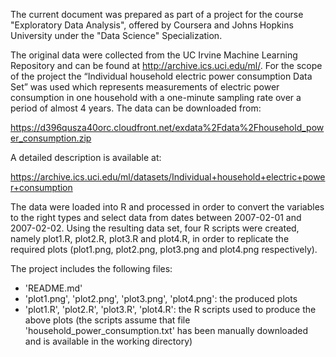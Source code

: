The current document was prepared as part of a project for the course "Exploratory Data Analysis", offered by Coursera and Johns Hopkins University under the "Data Science" Specialization.

The original data were collected from the UC Irvine Machine Learning Repository and can be found at http://archive.ics.uci.edu/ml/. For the scope of the project the “Individual household electric power consumption Data Set” was used which represents measurements of electric power consumption in one household with a one-minute sampling rate over a period of almost 4 years. The data can be downloaded from:

https://d396qusza40orc.cloudfront.net/exdata%2Fdata%2Fhousehold_power_consumption.zip

A detailed description is available at: 

https://archive.ics.uci.edu/ml/datasets/Individual+household+electric+power+consumption

The data were loaded into R and processed in order to convert the variables to the right types and select data from dates between 2007-02-01 and 2007-02-02.
Using the resulting data set, four R scripts were created, namely plot1.R, plot2.R, plot3.R and plot4.R, in order to replicate the required plots (plot1.png, plot2.png, plot3.png and plot4.png respectively).


The project includes the following files:

- 'README.md'
- 'plot1.png', 'plot2.png', 'plot3.png', 'plot4.png': the produced plots
- 'plot1.R', 'plot2.R', 'plot3.R', 'plot4.R': the R scripts used to produce the above plots (the scripts assume that file 'household_power_consumption.txt' has been manually downloaded and is available in the working directory)
